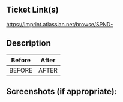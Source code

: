 <!--
Features -> FEAT
Chores -> CHORE
Tests -> TEST
Refactor -> REFACTOR
Fix -> FIX
Platform upgrade/improvement -> IMPR

Title format: (FEAT/CHORE/TEST/REFACTOR/FIX/IMPR)[JIRA-Ticket] Commit message
-->

## Ticket Link(s)
<!-- Add the link(s) of the JIRA ticket(s) specified in the title -->
https://imprint.atlassian.net/browse/SPND-

## Description
<!-- Describe your changes in detail either as a bullet or in the before/after table below -->

<!-- Include gif recordings for significant changes documenting the after behavior -->
|Before|After|
|-------|-----|
|BEFORE|AFTER|

## Screenshots (if appropriate):

